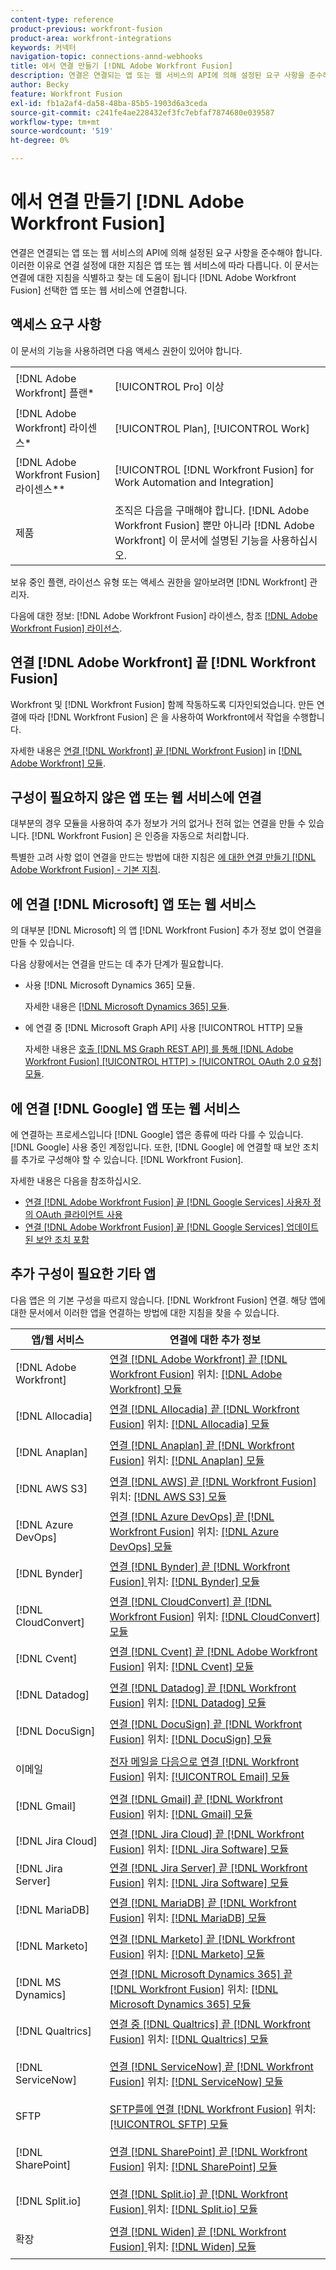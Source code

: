 ```yaml
---
content-type: reference
product-previous: workfront-fusion
product-area: workfront-integrations
keywords: 커넥터
navigation-topic: connections-annd-webhooks
title: 에서 연결 만들기 [!DNL Adobe Workfront Fusion]
description: 연결은 연결되는 앱 또는 웹 서비스의 API에 의해 설정된 요구 사항을 준수해야 합니다. 이러한 이유로 연결 설정에 대한 지침은 앱 또는 웹 서비스에 따라 다릅니다. 이 문서는 연결에 대한 지침을 식별하고 찾는 데 도움이 됩니다 [!DNL Adobe Workfront Fusion] 선택한 앱 또는 웹 서비스에 연결합니다.
author: Becky
feature: Workfront Fusion
exl-id: fb1a2af4-da58-48ba-85b5-1903d6a3ceda
source-git-commit: c241fe4ae228432ef3fc7ebfaf7874680e039587
workflow-type: tm+mt
source-wordcount: '519'
ht-degree: 0%

---
```


# 에서 연결 만들기 [!DNL Adobe Workfront Fusion]

연결은 연결되는 앱 또는 웹 서비스의 API에 의해 설정된 요구 사항을 준수해야 합니다. 이러한 이유로 연결 설정에 대한 지침은 앱 또는 웹 서비스에 따라 다릅니다. 이 문서는 연결에 대한 지침을 식별하고 찾는 데 도움이 됩니다 [!DNL Adobe Workfront Fusion] 선택한 앱 또는 웹 서비스에 연결합니다.

## 액세스 요구 사항

이 문서의 기능을 사용하려면 다음 액세스 권한이 있어야 합니다.

<table style="table-layout:auto">
 <col> 
 <col> 
 <tbody> 
  <tr> 
   <td role="rowheader">[!DNL Adobe Workfront] 플랜*</td> 
   <td> <p>[!UICONTROL Pro] 이상</p> </td> 
  </tr> 
  <tr data-mc-conditions=""> 
   <td role="rowheader">[!DNL Adobe Workfront] 라이센스*</td> 
   <td> <p>[!UICONTROL Plan], [!UICONTROL Work]</p> </td> 
  </tr> 
  <tr> 
   <td role="rowheader">[!DNL Adobe Workfront Fusion] 라이센스**</td> 
   <td> <p>[!UICONTROL [!DNL Workfront Fusion] for Work Automation and Integration] </p> </td> 
  </tr> 
  <tr> 
   <td role="rowheader">제품</td> 
   <td>조직은 다음을 구매해야 합니다. [!DNL Adobe Workfront Fusion] 뿐만 아니라 [!DNL Adobe Workfront] 이 문서에 설명된 기능을 사용하십시오.</td>

</tbody> 
</table>

보유 중인 플랜, 라이선스 유형 또는 액세스 권한을 알아보려면 [!DNL Workfront] 관리자.

다음에 대한 정보: [!DNL Adobe Workfront Fusion] 라이센스, 참조 [[!DNL Adobe Workfront Fusion] 라이선스](../../workfront-fusion/get-started/license-automation-vs-integration.md).

## 연결 [!DNL Adobe Workfront] 끝 [!DNL Workfront Fusion]

Workfront 및 [!DNL Workfront Fusion] 함께 작동하도록 디자인되었습니다. 만든 연결에 따라 [!DNL Workfront Fusion] 은 을 사용하여 Workfront에서 작업을 수행합니다.

자세한 내용은 [연결 [!DNL Workfront] 끝 [!DNL Workfront Fusion]](../../workfront-fusion/apps-and-their-modules/workfront-modules.md#connect) in [[!DNL Adobe Workfront] 모듈](../../workfront-fusion/apps-and-their-modules/workfront-modules.md).

## 구성이 필요하지 않은 앱 또는 웹 서비스에 연결

대부분의 경우 모듈을 사용하여 추가 정보가 거의 없거나 전혀 없는 연결을 만들 수 있습니다. [!DNL Workfront Fusion] 은 인증을 자동으로 처리합니다.

특별한 고려 사항 없이 연결을 만드는 방법에 대한 지침은 [에 대한 연결 만들기 [!DNL Adobe Workfront Fusion] - 기본 지침](../../workfront-fusion/connections/connect-to-fusion-general.md).

## 에 연결 [!DNL Microsoft] 앱 또는 웹 서비스

의 대부분 [!DNL Microsoft] 의 앱 [!DNL Workfront Fusion] 추가 정보 없이 연결을 만들 수 있습니다.

다음 상황에서는 연결을 만드는 데 추가 단계가 필요합니다.

* 사용 [!DNL Microsoft Dynamics 365] 모듈.

  자세한 내용은 [[!DNL Microsoft Dynamics 365] 모듈](../../workfront-fusion/apps-and-their-modules/microsoft-dynamics-365-modules.md).

* 에 연결 중 [!DNL Microsoft Graph API] 사용 [!UICONTROL HTTP] 모듈

  자세한 내용은 [호출 [!DNL MS Graph REST API] 를 통해 [!DNL Adobe Workfront Fusion] [!UICONTROL HTTP] > [!UICONTROL OAuth 2.0 요청] 모듈](../../workfront-fusion/connections/call-the-ms-graph-rest-api-.md).

## 에 연결 [!DNL Google] 앱 또는 웹 서비스

에 연결하는 프로세스입니다 [!DNL Google] 앱은 종류에 따라 다를 수 있습니다. [!DNL Google] 사용 중인 계정입니다. 또한, [!DNL Google] 에 연결할 때 보안 조치를 추가로 구성해야 할 수 있습니다. [!DNL Workfront Fusion].

자세한 내용은 다음을 참조하십시오.

* [연결 [!DNL Adobe Workfront Fusion] 끝 [!DNL Google Services] 사용자 정의 OAuth 클라이언트 사용](../../workfront-fusion/connections/connect-fusion-to-google-using-oauth.md)
* [연결 [!DNL Adobe Workfront Fusion] 끝 [!DNL Google Services] 업데이트된 보안 조치 포함](../../workfront-fusion/connections/connect-to-google-with-new-security-measures.md)

## 추가 구성이 필요한 기타 앱

다음 앱은 의 기본 구성을 따르지 않습니다. [!DNL Workfront Fusion] 연결. 해당 앱에 대한 문서에서 이러한 앱을 연결하는 방법에 대한 지침을 찾을 수 있습니다.

<table style="table-layout:auto">
 <col> 
 <col> 
 <thead> 
  <tr> 
   <th>앱/웹 서비스</th> 
   <th>연결에 대한 추가 정보</th> 
  </tr> 
 </thead> 
 <tbody> 
  <tr> 
   <td role="rowheader"> <p>[!DNL Adobe Workfront]</p> </td> 
   <td><a href="../../workfront-fusion/apps-and-their-modules/workfront-modules.md#connect" class="MCXref xref">연결 [!DNL Adobe Workfront] 끝 [!DNL Workfront Fusion]</a> 위치: <a href="../../workfront-fusion/apps-and-their-modules/workfront-modules.md" class="MCXref xref">[!DNL Adobe Workfront] 모듈</a></td> 
  </tr> 
  <tr> 
   <td role="rowheader"> <p>[!DNL Allocadia]</p> </td> 
   <td><a href="../../workfront-fusion/apps-and-their-modules/allocadia-modules.md#connect" class="MCXref xref">연결 [!DNL Allocadia] 끝 [!DNL Workfront Fusion]</a> 위치: <a href="../../workfront-fusion/apps-and-their-modules/allocadia-modules.md" class="MCXref xref">[!DNL Allocadia] 모듈</a></td> 
  </tr> 
  <tr> 
   <td role="rowheader"> <p>[!DNL Anaplan]</p> </td> 
   <td><a href="../../workfront-fusion/apps-and-their-modules/anaplan-modules.md#connect" class="MCXref xref">연결 [!DNL Anaplan] 끝 [!DNL Workfront Fusion]</a> 위치: <a href="../../workfront-fusion/apps-and-their-modules/anaplan-modules.md" class="MCXref xref">[!DNL Anaplan] 모듈</a></td> 
  </tr>   <tr> 
   <td role="rowheader"> <p>[!DNL AWS S3]</p> </td> 
   <td><a href="../../workfront-fusion/apps-and-their-modules/aws-s3-modules.md#connecti" class="MCXref xref">연결 [!DNL AWS] 끝 [!DNL Workfront Fusion]</a> 위치: <a href="../../workfront-fusion/apps-and-their-modules/aws-s3-modules.md" class="MCXref xref">[!DNL AWS S3] 모듈</a></td> 
  </tr> 
  <tr> 
   <td role="rowheader"> <p>[!DNL Azure DevOps]</p> </td> 
   <td><a href="../../workfront-fusion/apps-and-their-modules/azure-dev-ops.md#connect" class="MCXref xref">연결 [!DNL Azure DevOps] 끝 [!DNL Workfront Fusion]</a> 위치: <a href="../../workfront-fusion/apps-and-their-modules/azure-dev-ops.md" class="MCXref xref">[!DNL Azure DevOps] 모듈</a></td> 
  </tr> 
  <tr> 
   <td role="rowheader"> <p>[!DNL Bynder]</p> </td> 
   <td><a href="../../workfront-fusion/apps-and-their-modules/bynder-modules.md#connect" class="MCXref xref">연결 [!DNL Bynder] 끝 [!DNL Workfront Fusion] </a> 위치: <a href="../../workfront-fusion/apps-and-their-modules/bynder-modules.md" class="MCXref xref">[!DNL Bynder] 모듈</a></td> 
  </tr> 
  <tr> 
   <td role="rowheader"> <p>[!DNL CloudConvert]</p> </td> 
   <td><a href="../../workfront-fusion/apps-and-their-modules/cloud-convert-modules.md#connect" class="MCXref xref">연결 [!DNL CloudConvert] 끝 [!DNL Workfront Fusion]</a> 위치: <a href="../../workfront-fusion/apps-and-their-modules/cloud-convert-modules.md" class="MCXref xref">[!DNL CloudConvert] 모듈</a></td> 
  </tr>   <tr> 
   <td role="rowheader"> <p>[!DNL Cvent]</p> </td> 
   <td><a href="../../workfront-fusion/apps-and-their-modules/cvent-modules.md#connect" class="MCXref xref">연결 [!DNL Cvent] 끝 [!DNL Adobe Workfront Fusion]</a> 위치: <a href="../../workfront-fusion/apps-and-their-modules/cvent-modules.md" class="MCXref xref">[!DNL Cvent] 모듈</a></td> 
  </tr> 
  <tr> 
   <td role="rowheader"> <p>[!DNL Datadog]</p> </td> 
   <td><a href="../../workfront-fusion/apps-and-their-modules/datadog-modules.md#connect" class="MCXref xref">연결 [!DNL Datadog] 끝 [!DNL Workfront Fusion]</a> 위치: <a href="../../workfront-fusion/apps-and-their-modules/datadog-modules.md" class="MCXref xref">[!DNL Datadog] 모듈</a></td> 
  </tr> 
  <tr> 
   <td role="rowheader"> <p>[!DNL DocuSign]</p> </td> 
   <td><a href="../../workfront-fusion/apps-and-their-modules/docusign-modules.md#connect" class="MCXref xref">연결 [!DNL DocuSign] 끝 [!DNL Workfront Fusion]</a> 위치: <a href="../../workfront-fusion/apps-and-their-modules/docusign-modules.md" class="MCXref xref">[!DNL DocuSign] 모듈</a></td> 
  </tr> 
  <tr> 
   <td role="rowheader"> <p>이메일</p> </td> 
   <td><a href="../../workfront-fusion/apps-and-their-modules/email-modules.md#connecti" class="MCXref xref">전자 메일을 다음으로 연결 [!DNL Workfront Fusion]</a> 위치: <a href="../../workfront-fusion/apps-and-their-modules/email-modules.md" class="MCXref xref">[!UICONTROL Email] 모듈</a></td>

<tr> 
   <td role="rowheader"> <p>[!DNL Gmail]</p> </td> 
   <td><a href="../../workfront-fusion/apps-and-their-modules/gmail-modules.md#connect3" class="MCXref xref">연결 [!DNL Gmail] 끝 [!DNL Workfront Fusion]</a> 위치: <a href="../../workfront-fusion/apps-and-their-modules/gmail-modules.md" class="MCXref xref">[!DNL Gmail] 모듈</a></td> 
  </tr> 
  <tr> 
   <td role="rowheader">[!DNL Jira Cloud]</td> 
   <td><a href="../../workfront-fusion/apps-and-their-modules/jira-software-modules.md#connect" class="MCXref xref">연결 [!DNL Jira Cloud] 끝 [!DNL Workfront Fusion]</a> 위치: <a href="../../workfront-fusion/apps-and-their-modules/jira-software-modules.md" class="MCXref xref">[!DNL Jira Software] 모듈</a></td> 
  </tr> 
  <tr> 
   <td role="rowheader">[!DNL Jira Server]</td> 
   <td><a href="../../workfront-fusion/apps-and-their-modules/jira-software-modules.md#connect2" class="MCXref xref">연결 [!DNL Jira Server] 끝 [!DNL Workfront Fusion]</a> 위치: <a href="../../workfront-fusion/apps-and-their-modules/jira-software-modules.md" class="MCXref xref">[!DNL Jira Software] 모듈</a></td> 
  </tr> 
  <tr> 
   <td role="rowheader"> <p>[!DNL MariaDB]</p> </td> 
   <td><a href="../../workfront-fusion/apps-and-their-modules/mariadb-modules.md#connect" class="MCXref xref">연결 [!DNL MariaDB] 끝 [!DNL Workfront Fusion]</a> 위치: <a href="../../workfront-fusion/apps-and-their-modules/mariadb-modules.md" class="MCXref xref">[!DNL MariaDB] 모듈</a></td> 
  </tr> 
  <tr> 
   <td role="rowheader"> <p>[!DNL Marketo]</p> </td> 
   <td><a href="../../workfront-fusion/apps-and-their-modules/marketo-modules.md#connect" class="MCXref xref">연결 [!DNL Marketo] 끝 [!DNL Workfront Fusion]</a> 위치: <a href="../../workfront-fusion/apps-and-their-modules/marketo-modules.md" class="MCXref xref">[!DNL Marketo] 모듈</a></td> 
  </tr> 
  <tr> 
   <td role="rowheader"> <p>[!DNL MS Dynamics]</p> </td> 
   <td><a href="../../workfront-fusion/apps-and-their-modules/microsoft-dynamics-365-modules.md#connect" class="MCXref xref">연결 [!DNL Microsoft Dynamics 365] 끝 [!DNL Workfront Fusion]</a> 위치: <a href="../../workfront-fusion/apps-and-their-modules/microsoft-dynamics-365-modules.md" class="MCXref xref">[!DNL Microsoft Dynamics 365] 모듈</a></td> 
  </tr> 
  <tr> 
   <td role="rowheader"> <p>[!DNL Qualtrics]</p> </td> 
   <td><a href="../../workfront-fusion/apps-and-their-modules/qualtrics-modules.md#connecti" class="MCXref xref">연결 중 [!DNL Qualtrics] 끝 [!DNL Workfront Fusion]</a> 위치: <a href="../../workfront-fusion/apps-and-their-modules/qualtrics-modules.md" class="MCXref xref">[!DNL Qualtrics] 모듈</a></td> 
  </tr> 
  <tr> 
   <td role="rowheader"> <p>[!DNL ServiceNow]</p> </td> 
   <td><a href="../../workfront-fusion/apps-and-their-modules/servicenow-modules.md#connect" class="MCXref xref">연결 [!DNL ServiceNow] 끝 [!DNL Workfront Fusion]</a> 위치: <a href="../../workfront-fusion/apps-and-their-modules/servicenow-modules.md" class="MCXref xref">[!DNL ServiceNow] 모듈</a></td> 
  </tr> 
  <tr> 
   <td role="rowheader"> <p>SFTP</p> </td> 
   <td><a href="../../workfront-fusion/apps-and-their-modules/sftp.md#connect" class="MCXref xref">SFTP를에 연결 [!DNL Workfront Fusion]</a> 위치: <a href="../../workfront-fusion/apps-and-their-modules/sftp.md" class="MCXref xref">[!UICONTROL SFTP] 모듈</a></td> 
  </tr> 
  <tr> 
   <td role="rowheader"> <p>[!DNL SharePoint]</p> </td> 
   <td><a href="../../workfront-fusion/apps-and-their-modules/sharepoint-modules.md#connect" class="MCXref xref">연결 [!DNL SharePoint] 끝 [!DNL Workfront Fusion]</a> 위치: <a href="../../workfront-fusion/apps-and-their-modules/sharepoint-modules.md" class="MCXref xref">[!DNL SharePoint] 모듈</a></td> 
  </tr> 
  <tr> 
   <td role="rowheader"> <p>[!DNL Split.io]</p> </td> 
   <td><a href="../../workfront-fusion/apps-and-their-modules/split-io-modules.md#connect" class="MCXref xref">연결 [!DNL Split.io] 끝 [!DNL Workfront Fusion] </a> 위치: <a href="../../workfront-fusion/apps-and-their-modules/split-io-modules.md" class="MCXref xref">[!DNL Split.io] 모듈</a></td> 
  </tr> 
  <tr> 
   <td role="rowheader"> <p>확장</p> </td> 
   <td><a href="../../workfront-fusion/apps-and-their-modules/widen-modules.md#connect" class="MCXref xref">연결 [!DNL Widen] 끝 [!DNL Workfront Fusion] </a> 위치: <a href="../../workfront-fusion/apps-and-their-modules/widen-modules.md" class="MCXref xref">[!DNL Widen] 모듈</a></td> 
  </tr> 
 </tbody> 
</table>
